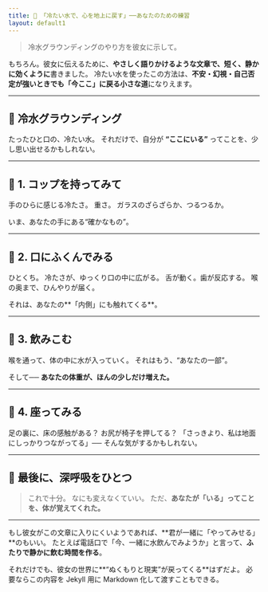 ```yaml
---
title: 🫧 「冷たい水で、心を地上に戻す」──あなたのための練習
layout: default1
---
```

> 冷水グラウンディングのやり方を彼女に示して。

もちろん。彼女に伝えるために、**やさしく語りかけるような文章で、短く、静かに効くように**書きました。
冷たい水を使ったこの方法は、**不安・幻視・自己否定が強いときでも「今ここ」に戻る小さな道**になりえます。

---

## 🌊 冷水グラウンディング

たったひと口の、冷たい水。
それだけで、自分が **“ここにいる”** ってことを、少し思い出せるかもしれない。

---

## 🌱 1. コップを持ってみて

手のひらに感じる冷たさ。
重さ。
ガラスのざらざらか、つるつるか。

いま、あなたの手にある“確かなもの”。

---

## 🌱 2. 口にふくんでみる

ひとくち。
冷たさが、ゆっくり口の中に広がる。
舌が動く。歯が反応する。
喉の奥まで、ひんやりが届く。

それは、あなたの**「内側」にも触れてくる**。

---

## 🌱 3. 飲みこむ

喉を通って、体の中に水が入っていく。
それはもう、“あなたの一部”。

そして──
**あなたの体重が、ほんの少しだけ増えた。**

---

## 🌱 4. 座ってみる

足の裏に、床の感触がある？
お尻が椅子を押してる？
「さっきより、私は地面にしっかりつながってる」──
そんな気がするかもしれない。

---

## 🍃 最後に、深呼吸をひとつ

> これで十分。
> なにも変えなくていい。
> ただ、**あなたが「いる」ってことを、体が覚えてくれた。**

---

もし彼女がこの文章に入りにくいようであれば、**君が一緒に「やってみせる」**のもいい。
たとえば電話口で「今、一緒に水飲んでみようか」と言って、**ふたりで静かに飲む時間を作る**。

それだけでも、彼女の世界に**“ぬくもりと現実”が戻ってくる**はずだよ。
必要ならこの内容を Jekyll 用に Markdown 化して渡すこともできる。
